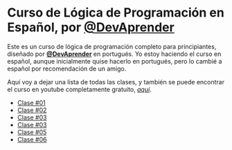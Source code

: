 # Curso de Lógica de Programación en Español, por **[@DevAprender](https://github.com/devaprender)**
Este es un curso de lógica de programación completo para principiantes, diseñado por **[@DevAprender](https://github.com/devaprender)** en portugués. Yo estoy haciendo el curso en español, aunque inicialmente quise hacerlo en portugués, pero lo cambié a español por recomendación de un amigo.

Aquí voy a dejar una lista de todas las clases, y también se puede encontrar el curso en youtube completamente gratuito, *[aquí](https://www.youtube.com/watch?v=iF2MdbrTiBM)*.

* [Clase \#01](/clase_01/)
* [Clase \#02](/clase_02/)
* [Clase \#03](/clase_03/)
* [Clase \#03](/clase_04/)
* [Clase \#05](/clase_05/)
* [Clase \#06](/clase_06/)
